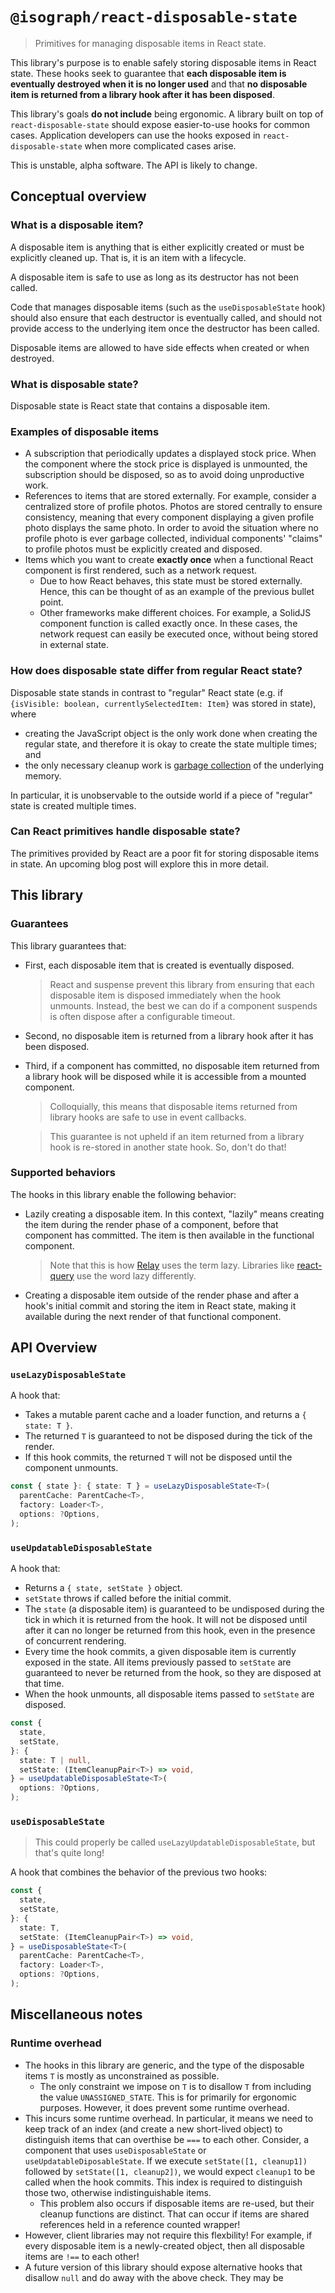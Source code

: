 # `@isograph/react-disposable-state`

> Primitives for managing disposable items in React state.

This library's purpose is to enable safely storing disposable items in React state. These hooks seek to guarantee that **each disposable item is eventually destroyed when it is no longer used** and that **no disposable item is returned from a library hook after it has been disposed**.

This library's goals **do not include** being ergonomic. A library built on top of `react-disposable-state` should expose easier-to-use hooks for common cases. Application developers can use the hooks exposed in `react-disposable-state` when more complicated cases arise.

This is unstable, alpha software. The API is likely to change.

## Conceptual overview

### What is a disposable item?

A disposable item is anything that is either explicitly created or must be explicitly cleaned up. That is, it is an item with a lifecycle.

A disposable item is safe to use as long as its destructor has not been called.

Code that manages disposable items (such as the `useDisposableState` hook) should also ensure that each destructor is eventually called, and should not provide access to the underlying item once the destructor has been called.

Disposable items are allowed to have side effects when created or when destroyed.

### What is disposable state?

Disposable state is React state that contains a disposable item.

### Examples of disposable items

- A subscription that periodically updates a displayed stock price. When the component where the stock price is displayed is unmounted, the subscription should be disposed, so as to avoid doing unproductive work.
- References to items that are stored externally. For example, consider a centralized store of profile photos. Photos are stored centrally to ensure consistency, meaning that every component displaying a given profile photo displays the same photo. In order to avoid the situation where no profile photo is ever garbage collected, individual components' "claims" to profile photos must be explicitly created and disposed.
- Items which you want to create **exactly once** when a functional React component is first rendered, such as a network request.
  - Due to how React behaves, this state must be stored externally. Hence, this can be thought of as an example of the previous bullet point.
  - Other frameworks make different choices. For example, a SolidJS component function is called exactly once. In these cases, the network request can easily be executed once, without being stored in external state.

### How does disposable state differ from regular React state?

Disposable state stands in contrast to "regular" React state (e.g. if `{isVisible: boolean, currentlySelectedItem: Item}` was stored in state), where

- creating the JavaScript object is the only work done when creating the regular state, and therefore it is okay to create the state multiple times; and
- the only necessary cleanup work is [garbage collection](https://developer.mozilla.org/en-US/docs/Web/JavaScript/Memory_Management) of the underlying memory.

In particular, it is unobservable to the outside world if a piece of "regular" state is created multiple times.

### Can React primitives handle disposable state?

The primitives provided by React are a poor fit for storing disposable items in state. An upcoming blog post will explore this in more detail.

## This library

### Guarantees

This library guarantees that:

- First, each disposable item that is created is eventually disposed.

  > React and suspense prevent this library from ensuring that each disposable item is disposed immediately when the hook unmounts. Instead, the best we can do if a component suspends is often dispose after a configurable timeout.

- Second, no disposable item is returned from a library hook after it has been disposed.
- Third, if a component has committed, no disposable item returned from a library hook will be disposed while it is accessible from a mounted component.

  > Colloquially, this means that disposable items returned from library hooks are safe to use in event callbacks.

  > This guarantee is not upheld if an item returned from a library hook is re-stored in another state hook. So, don't do that!

### Supported behaviors

The hooks in this library enable the following behavior:

- Lazily creating a disposable item. In this context, "lazily" means creating the item during the render phase of a component, before that component has committed. The item is then available in the functional component.

  > Note that this is how [Relay](relay.dev) uses the term lazy. Libraries like [react-query](...) use the word lazy differently.

- Creating a disposable item outside of the render phase and after a hook's initial commit and storing the item in React state, making it available during the next render of that functional component.

## API Overview

### `useLazyDisposableState`

A hook that:

- Takes a mutable parent cache and a loader function, and returns a `{ state: T }`.
- The returned `T` is guaranteed to not be disposed during the tick of the render.
- If this hook commits, the returned `T` will not be disposed until the component unmounts.

```typescript
const { state }: { state: T } = useLazyDisposableState<T>(
  parentCache: ParentCache<T>,
  factory: Loader<T>,
  options: ?Options,
);
```

### `useUpdatableDisposableState`

A hook that:

- Returns a `{ state, setState }` object.
- `setState` throws if called before the initial commit.
- The `state` (a disposable item) is guaranteed to be undisposed during the tick in which it is returned from the hook. It will not be disposed until after it can no longer be returned from this hook, even in the presence of concurrent rendering.
- Every time the hook commits, a given disposable item is currently exposed in the state. All items previously passed to `setState` are guaranteed to never be returned from the hook, so they are disposed at that time.
- When the hook unmounts, all disposable items passed to `setState` are disposed.

```typescript
const {
  state,
  setState,
}: {
  state: T | null,
  setState: (ItemCleanupPair<T>) => void,
} = useUpdatableDisposableState<T>(
  options: ?Options,
);
```

### `useDisposableState`

> This could properly be called `useLazyUpdatableDisposableState`, but that's quite long!

A hook that combines the behavior of the previous two hooks:

```typescript
const {
  state,
  setState,
}: {
  state: T,
  setState: (ItemCleanupPair<T>) => void,
} = useDisposableState<T>(
  parentCache: ParentCache<T>,
  factory: Loader<T>,
  options: ?Options,
);
```

## Miscellaneous notes

### Runtime overhead

- The hooks in this library are generic, and the type of the disposable items `T` is mostly as unconstrained as possible.
  - The only constraint we impose on `T` is to disallow `T` from including the value `UNASSIGNED_STATE`. This is for primarily for ergonomic purposes. However, it does prevent some runtime overhead.
- This incurs some runtime overhead. In particular, it means we need to keep track of an index (and create a new short-lived object) to distinguish items that can overthise be `===` to each other. Consider, a component that uses `useDisposableState` or `useUpdatableDiposableState`. If we execute `setState([1, cleanup1])` followed by `setState([1, cleanup2])`, we would expect `cleanup1` to be called when the hook commits. This index is required to distinguish those two, otherwise indistinguishable items.
  - This problem also occurs if disposable items are re-used, but their cleanup functions are distinct. That can occur if items are shared references held in a reference counted wrapper!
- However, client libraries may not require this flexbility! For example, if every disposable item is a newly-created object, then all disposable items are `!==` to each other!
- A future version of this library should expose alternative hooks that disallow `null` and do away with the above check. They may be
